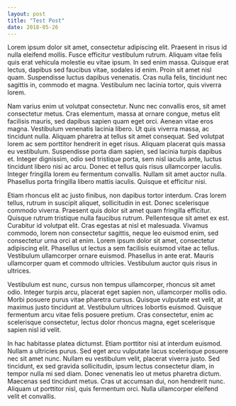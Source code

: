 ```yaml
---
layout: post
title: "Test Post"
date: 2018-05-26
---
```


Lorem ipsum dolor sit amet, consectetur adipiscing elit. Praesent in risus id nulla eleifend mollis. Fusce efficitur vestibulum rutrum. Aliquam vitae felis quis erat vehicula molestie eu vitae ipsum. In sed enim massa. Quisque erat lectus, dapibus sed faucibus vitae, sodales id enim. Proin sit amet nisl quam. Suspendisse luctus dapibus venenatis. Cras nulla felis, tincidunt nec sagittis in, commodo et magna. Vestibulum nec lacinia tortor, quis viverra lorem.

Nam varius enim ut volutpat consectetur. Nunc nec convallis eros, sit amet consectetur metus. Cras elementum, massa at ornare congue, metus elit facilisis mauris, sed dapibus sapien quam eget orci. Aenean vitae eros magna. Vestibulum venenatis lacinia libero. Ut quis viverra massa, ac tincidunt nulla. Aliquam pharetra at tellus sit amet consequat. Sed volutpat lorem ac sem porttitor hendrerit in eget risus. Aliquam placerat quis massa eu vestibulum. Suspendisse porta diam sapien, sed lacinia turpis dapibus et. Integer dignissim, odio sed tristique porta, sem nisl iaculis ante, luctus tincidunt libero nisi ac arcu. Donec et tellus quis risus ullamcorper iaculis. Integer fringilla lorem eu fermentum convallis. Nullam sit amet auctor nulla. Phasellus porta fringilla libero mattis iaculis. Quisque et efficitur nisi.

Etiam rhoncus elit ac justo finibus, non dapibus tortor interdum. Cras lorem tellus, rutrum in suscipit aliquet, sollicitudin in est. Donec scelerisque commodo viverra. Praesent quis dolor sit amet quam fringilla efficitur. Quisque rutrum tristique nulla faucibus rutrum. Pellentesque sit amet ex est. Curabitur id volutpat elit. Cras egestas at nisl et malesuada. Vivamus commodo, lorem non consectetur sagittis, neque leo euismod enim, sed consectetur urna orci at enim. Lorem ipsum dolor sit amet, consectetur adipiscing elit. Phasellus ut lectus a sem facilisis euismod vitae ac tellus. Vestibulum ullamcorper ornare euismod. Phasellus in ante erat. Mauris ullamcorper quam et commodo ultricies. Vestibulum auctor quis risus in ultrices.

Vestibulum est nunc, cursus non tempus ullamcorper, rhoncus sit amet odio. Integer turpis arcu, placerat eget sapien non, ullamcorper mollis odio. Morbi posuere purus vitae pharetra cursus. Quisque vulputate est velit, at maximus justo tincidunt at. Vestibulum ultrices lobortis euismod. Quisque fermentum arcu vitae felis posuere pretium. Cras consectetur, enim ac scelerisque consectetur, lectus dolor rhoncus magna, eget scelerisque sapien nisl id velit.

In hac habitasse platea dictumst. Etiam porttitor nisi at interdum euismod. Nullam a ultricies purus. Sed eget arcu vulputate lacus scelerisque posuere nec sit amet nunc. Nullam eu vestibulum velit, placerat viverra justo. Sed tincidunt, ex sed gravida sollicitudin, ipsum lectus consectetur diam, in tempor nulla mi sed diam. Donec venenatis leo ut metus pharetra dictum. Maecenas sed tincidunt metus. Cras ut accumsan dui, non hendrerit nunc. Aliquam ut porttitor nisl, quis fermentum orci. Nulla ullamcorper eleifend velit et convallis.

